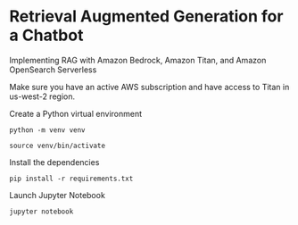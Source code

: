 # Retrieval Augmented Generation for a Chatbot
Implementing RAG with Amazon Bedrock, Amazon Titan, and Amazon OpenSearch Serverless

Make sure you have an active AWS subscription and have access to Titan in us-west-2 region.

Create a Python virtual environment

	python -m venv venv

	source venv/bin/activate

Install the dependencies

	pip install -r requirements.txt

Launch Jupyter Notebook

	jupyter notebook
